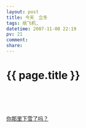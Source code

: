 ```yaml
---
layout: post
title: 今天　立冬
tags: 纸飞机,
datetime: 2007-11-08 22:19
pv: 21
comment: 
share: 
---
```


{{ page.title }}
================

 <p>　</p><p>　　　　　</p><p><a target="_blank" href="http://www.tudou.com/programs/view/k_lN5XmlQqk/"><u>你那里下雪了吗？</u></a></p> 

